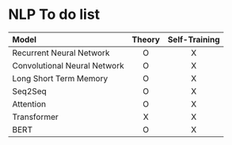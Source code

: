 # NLP To do list

| Model | Theory| Self-Training |
|:---|:---:|:---:|
| Recurrent Neural Network | O | X |
| Convolutional Neural Network | O | X |
| Long Short Term Memory | O | X |
| Seq2Seq | O | X |
| Attention | O | X |
| Transformer | X | X |
| BERT | O | X |
